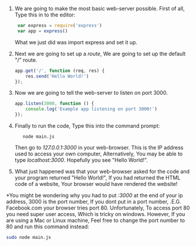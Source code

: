 1. We are going to make the most basic web-server possible. First of all, Type this in to the editor:

   ```js
    var express = require('express')
    var app = express()
   ```

   What we just did was import express and set it up.

2. Next we are going to set up a _route_, We are going to set up the default "/" route.

   ```js
   app.get('/', function (req, res) {
       res.send('Hello World!')
   });
   ```

3. Now we are going to tell the web-server to listen on port 3000.

   ```js
   app.listen(3000, function () {
       console.log('Example app listening on port 3000!')
   });
   ```

4. Finally to run the code, Type this into the command prompt:

   ```
      node main.js
   ```

   Then go to _127.0.0.1:3000_ in your web-browser. This is the IP address used to access your own computer, Alternatively, You may be able to type _localhost:3000_. Hopefully you see "Hello World!".

5. What just happened was that your web-browser asked for the code and your program returned "Hello World!", If you had returned the HTML code of a website, Your browser would have rendered the website!

\*You might be wondering why you had to put _:3000_ at the end of your ip address, 3000 is the port number, If you dont put in a port number, .E.G. Facebook.com your browser tries port 80. Unfortunately, To access port 80 you need super user access, Which is tricky on windows. However, If you are using a Mac or Linux machine, Feel free to change the port number to 80 and run this command instead:

```bash
sudo node main.js
```



